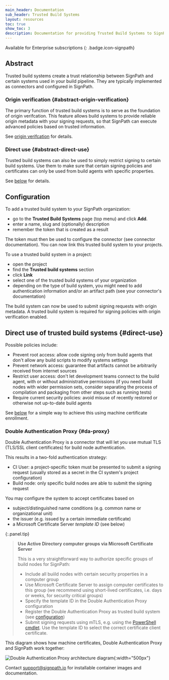 ```yaml
---
main_header: Documentation
sub_header: Trusted Build Systems
layout: resources
toc: true
show_toc: 3
description: Documentation for providing Trusted Build Systems to SignPath
---
```


Available for Enterprise subscriptions
{: .badge.icon-signpath}

## Abstract

Trusted build systems create a trust relationship between SignPath and certain systems used in your build pipeline. They are typically implemented as connectors and configured in SignPath. 

### Origin verification {#abstract-origin-verification}

The primary function of trusted build systems is to serve as the foundation of origin verifcation. This feature allows build systems to provide reliable origin metadata with your signing requests, so that SignPath can execute advanced policies based on trusted information. 

See [origin verifcation](/documentation/origin-verification) for details.

### Direct use {#abstract-direct-use}

Trusted build systems can also be used to simply restrict signing to certain build systems. Use them to make sure that certain signing policies and certificates can only be used from build agents with specific properties.

See [below](#direct-use) for details.

## Configuration

To add a trusted build system to your SignPath organization:
* go to the **Trusted Build Systems** page (top menu) and click **Add**.
* enter a name, slug and (optionally) description
* remember the token that is created as a result

The token must then be used to configure the connector (see connector documentation). You can now link this trusted build system to your projects.

To use a trusted build system in a project:
* open the project
* find the **Trusted build systems** section
* click **Link**
* select one of the trusted build systems of your organization
* depending on the type of build system, you might need to add authentication information and/or an artifact path (see your connector's documentation)

The build system can now be used to submit signing requests with origin metadata. A trusted build system is required for signing policies with origin verification enabled.

## Direct use of trusted build systems {#direct-use}

Possible policies include:

* Prevent root access: allow code signing only from build agents that don't allow any build scripts to modify systems settings
* Prevent network access: guarantee that artifacts cannot be arbitrarily received from internet sources
* Restrict user access: don't let development teams connect to the build agent, with or without administrative permissions (if you need build nodes with wider permission sets, consider separating the process of compilation and packaging from other steps such as running tests)
* Require current security policies: avoid misuse of recently restored or otherwise not up-to-date build agents

See [below](#da-proxy) for a simple way to achieve this using machine certificate enrollment. 

### Double Authentication Proxy {#da-proxy}

Double Authentication Proxy is a connector that will let you use mutual TLS (TLS/SSL client certificates) for build node authentication. 

This results in a two-fold authentication strategy:

* CI User: a project-specific token must be presented to submit a signing request (usually stored as a secret in the CI system's project configuration)
* Build node: only specific build nodes are able to submit the signing request

You may configure the system to accept certificates based on
* subject/distinguished name conditions (e.g. common name or organizational unit)
* the issuer (e.g. issued by a certain immediate certificate)
* a Microsoft Certificate Server _template ID_ (see below)

{:.panel.tip}
> **Use Active Directory computer groups via Microsoft Certificate Server**
>
> This is a very straightforward way to authorize specific groups of build nodes for SignPath:
> 
> * Include all buiild nodes with certain security properties in a computer group
> * Use Microsoft Certificate Server to assign computer certificates to this group (we recommend using short-lived certificates, i.e. days or weeks, for security critical groups)
> * Specify the template ID in the Double Authentication Proxy configuration
> * Register the Double Authentication Proxy as trusted build system (see [configuration](#configuration))
> * Submit signing requests using mTLS, e.g. using the [PowerShell cmdlet](/documentation/powershell/Submit-SigningRequest). Use the template ID to select the correct certificate client certificate.

This diagram shows how machine certificates, Double Authentication Proxy and SignPath work together:

![Double Authentication Proxy architecture diagram](/assets/img/resources/documentation/double-authentication-proxy.png){:width="500px"}

Contact support@signpath.io for installable container images and documentation.


